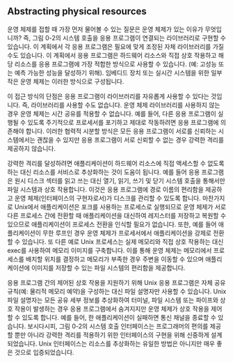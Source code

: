 ## Abstracting physical resources

운영 체제를 접할 때 가장 먼저 물어볼 수 있는 질문은 운영 체제가 있는 이유가 무엇입니까? 즉, 그림 0-2의 시스템 호출을 응용 프로그램이 연결되는 라이브러리로 구현할 수 있습니다. 이 계획에서 각 응용 프로그램은 필요에 맞게 조정된 자체 라이브러리를 가질 수도 있습니다. 이 계획에서 응용 프로그램은 하드웨어 리소스와 직접 상호 작용하고 해당 리소스를 응용 프로그램에 가장 적합한 방식으로 사용할 수 있습니다.
(예: 고성능 또는 예측 가능한 성능을 달성하기 위해). 임베디드 장치 또는 실시간 시스템을 위한 일부 작은 운영 체제는 이러한 방식으로 구성됩니다.



이 접근 방식의 단점은 응용 프로그램이 라이브러리를 자유롭게 사용할 수 있다는 것입니다. 즉, 라이브러리를 사용할 수도 없습니다. 운영 체제 라이브러리를 사용하지 않는 경우 운영 체제는 시간 공유를 적용할 수 없습니다.
  예를 들어, 다른 응용 프로그램이 실행될 수 있도록 주기적으로 프로세서를 포기하고 제대로 작동하려면 응용 프로그램에 의존해야 합니다. 이러한 협력적 시분할 방식은 모든 응용 프로그램이 서로를 신뢰하는 시스템에서는 괜찮을 수 있지만 응용 프로그램이 서로 신뢰할 수 없는 경우 강력한 격리를 제공하지 않습니다.



강력한 격리를 달성하려면 애플리케이션이 하드웨어 리소스에 직접 액세스할 수 없도록 하는 대신 리소스를 서비스로 추상화하는 것이 도움이 됩니다.
예를 들어 응용 프로그램은 원시 디스크 섹터를 읽고 쓰는 대신 열기, 읽기, 쓰기 및 닫기 시스템 호출을 통해서만 파일 시스템과 상호 작용합니다. 이것은 응용 프로그램에 경로 이름의 편리함을 제공하고 운영 체제(인터페이스의 구현자로서)가 디스크를 관리할 수 있도록 합니다.
마찬가지로 Unix에서 애플리케이션은 포크를 사용하는 프로세스로 실행되므로 운영 체제가 서로 다른 프로세스 간에 전환할 때 애플리케이션을 대신하여 레지스터를 저장하고 복원할 수 있으므로 애플리케이션이 프로세스 전환을 인식할 필요가 없습니다.
또한, 예를 들어 애플리케이션이 무한 루프인 경우 운영 체제가 프로세서에서 애플리케이션을 강제로 전환할 수 있습니다.
또 다른 예로 Unix 프로세스는 실제 메모리와 직접 상호 작용하는 대신 exec를 사용하여 메모리 이미지를 구축합니다. 이를 통해 운영 체제는 메모리에서 프로세스를 배치할 위치를 결정하고 메모리가 부족한 경우 주변을 이동할 수 있으며 애플리케이션에 이미지를 저장할 수 있는 파일 시스템의 편리함을 제공합니다.

응용 프로그램 간의 제어된 상호 작용을 지원하기 위해 Unix 응용 프로그램은 자체 공유 규칙(예: 물리적 메모리 예약)을 구성하는 대신 파일 설명자만 사용할 수 있습니다. Unix 파일 설명자는 모든 공유 세부 정보를 추상화하여 터미널, 파일 시스템 또는 파이프와 상호 작용이 발생하는 경우 응용 프로그램에서 숨겨지지만 운영 체제가 상호 작용을 제어할 수 있도록 합니다.
예를 들어, 한 애플리케이션이 실패하면 통신 채널을 종료할 수 있습니다.
보시다시피, 그림 0-2의 시스템 호출 인터페이스는 프로그래머의 편의를 제공할 뿐만 아니라 강력한 격리를 적용하기 위한 인터페이스의 구현을 위해 신중하게 설계되었습니다. Unix 인터페이스는 리소스를 추상화하는 유일한 방법은 아니지만 매우 좋은 것으로 입증되었습니다.